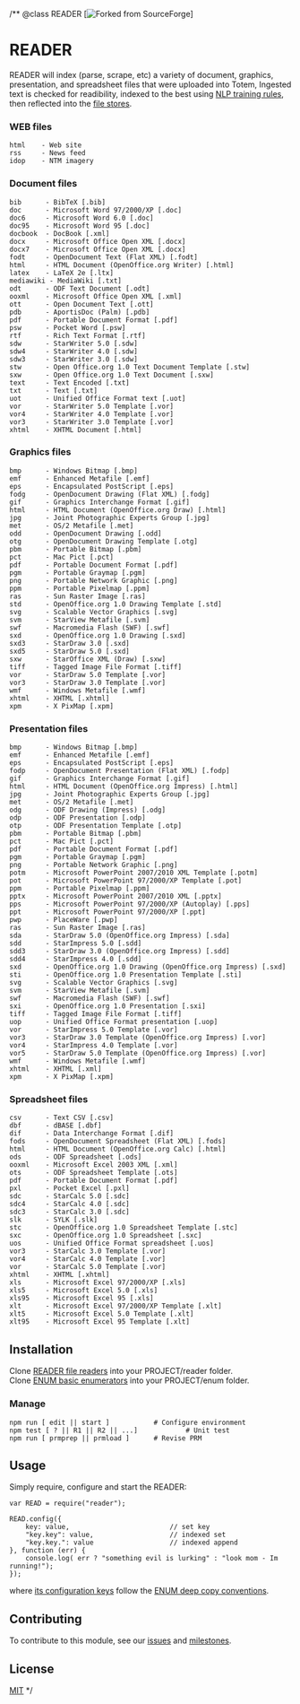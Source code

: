 /**
@class READER [![Forked from SourceForge](https://sourceforge.net)]

# READER

READER will index (parse, scrape, etc) a variety of document, graphics, presentation, and spreadsheet files 
that were uploaded into Totem,  Ingested text is checked for readibility, indexed to the best using 
[NLP training rules](/admins.view), then reflected into the [file stores](/files.view).

### WEB files

	html	- Web site
	rss		- News feed
	idop	- NTM imagery
		
### Document files

	bib      - BibTeX [.bib]
	doc      - Microsoft Word 97/2000/XP [.doc]
	doc6     - Microsoft Word 6.0 [.doc]
	doc95    - Microsoft Word 95 [.doc]
	docbook  - DocBook [.xml]
	docx     - Microsoft Office Open XML [.docx]
	docx7    - Microsoft Office Open XML [.docx]
	fodt     - OpenDocument Text (Flat XML) [.fodt]
	html     - HTML Document (OpenOffice.org Writer) [.html]
	latex    - LaTeX 2e [.ltx]
	mediawiki - MediaWiki [.txt]
	odt      - ODF Text Document [.odt]
	ooxml    - Microsoft Office Open XML [.xml]
	ott      - Open Document Text [.ott]
	pdb      - AportisDoc (Palm) [.pdb]
	pdf      - Portable Document Format [.pdf]
	psw      - Pocket Word [.psw]
	rtf      - Rich Text Format [.rtf]
	sdw      - StarWriter 5.0 [.sdw]
	sdw4     - StarWriter 4.0 [.sdw]
	sdw3     - StarWriter 3.0 [.sdw]
	stw      - Open Office.org 1.0 Text Document Template [.stw]
	sxw      - Open Office.org 1.0 Text Document [.sxw]
	text     - Text Encoded [.txt]
	txt      - Text [.txt]
	uot      - Unified Office Format text [.uot]
	vor      - StarWriter 5.0 Template [.vor]
	vor4     - StarWriter 4.0 Template [.vor]
	vor3     - StarWriter 3.0 Template [.vor]
	xhtml    - XHTML Document [.html]

### Graphics files

	bmp      - Windows Bitmap [.bmp]
	emf      - Enhanced Metafile [.emf]
	eps      - Encapsulated PostScript [.eps]
	fodg     - OpenDocument Drawing (Flat XML) [.fodg]
	gif      - Graphics Interchange Format [.gif]
	html     - HTML Document (OpenOffice.org Draw) [.html]
	jpg      - Joint Photographic Experts Group [.jpg]
	met      - OS/2 Metafile [.met]
	odd      - OpenDocument Drawing [.odd]
	otg      - OpenDocument Drawing Template [.otg]
	pbm      - Portable Bitmap [.pbm]
	pct      - Mac Pict [.pct]
	pdf      - Portable Document Format [.pdf]
	pgm      - Portable Graymap [.pgm]
	png      - Portable Network Graphic [.png]
	ppm      - Portable Pixelmap [.ppm]
	ras      - Sun Raster Image [.ras]
	std      - OpenOffice.org 1.0 Drawing Template [.std]
	svg      - Scalable Vector Graphics [.svg]
	svm      - StarView Metafile [.svm]
	swf      - Macromedia Flash (SWF) [.swf]
	sxd      - OpenOffice.org 1.0 Drawing [.sxd]
	sxd3     - StarDraw 3.0 [.sxd]
	sxd5     - StarDraw 5.0 [.sxd]
	sxw      - StarOffice XML (Draw) [.sxw]
	tiff     - Tagged Image File Format [.tiff]
	vor      - StarDraw 5.0 Template [.vor]
	vor3     - StarDraw 3.0 Template [.vor]
	wmf      - Windows Metafile [.wmf]
	xhtml    - XHTML [.xhtml]
	xpm      - X PixMap [.xpm]

### Presentation files

	bmp      - Windows Bitmap [.bmp]
	emf      - Enhanced Metafile [.emf]
	eps      - Encapsulated PostScript [.eps]
	fodp     - OpenDocument Presentation (Flat XML) [.fodp]
	gif      - Graphics Interchange Format [.gif]
	html     - HTML Document (OpenOffice.org Impress) [.html]
	jpg      - Joint Photographic Experts Group [.jpg]
	met      - OS/2 Metafile [.met]
	odg      - ODF Drawing (Impress) [.odg]
	odp      - ODF Presentation [.odp]
	otp      - ODF Presentation Template [.otp]
	pbm      - Portable Bitmap [.pbm]
	pct      - Mac Pict [.pct]
	pdf      - Portable Document Format [.pdf]
	pgm      - Portable Graymap [.pgm]
	png      - Portable Network Graphic [.png]
	potm     - Microsoft PowerPoint 2007/2010 XML Template [.potm]
	pot      - Microsoft PowerPoint 97/2000/XP Template [.pot]
	ppm      - Portable Pixelmap [.ppm]
	pptx     - Microsoft PowerPoint 2007/2010 XML [.pptx]
	pps      - Microsoft PowerPoint 97/2000/XP (Autoplay) [.pps]
	ppt      - Microsoft PowerPoint 97/2000/XP [.ppt]
	pwp      - PlaceWare [.pwp]
	ras      - Sun Raster Image [.ras]
	sda      - StarDraw 5.0 (OpenOffice.org Impress) [.sda]
	sdd      - StarImpress 5.0 [.sdd]
	sdd3     - StarDraw 3.0 (OpenOffice.org Impress) [.sdd]
	sdd4     - StarImpress 4.0 [.sdd]
	sxd      - OpenOffice.org 1.0 Drawing (OpenOffice.org Impress) [.sxd]
	sti      - OpenOffice.org 1.0 Presentation Template [.sti]
	svg      - Scalable Vector Graphics [.svg]
	svm      - StarView Metafile [.svm]
	swf      - Macromedia Flash (SWF) [.swf]
	sxi      - OpenOffice.org 1.0 Presentation [.sxi]
	tiff     - Tagged Image File Format [.tiff]
	uop      - Unified Office Format presentation [.uop]
	vor      - StarImpress 5.0 Template [.vor]
	vor3     - StarDraw 3.0 Template (OpenOffice.org Impress) [.vor]
	vor4     - StarImpress 4.0 Template [.vor]
	vor5     - StarDraw 5.0 Template (OpenOffice.org Impress) [.vor]
	wmf      - Windows Metafile [.wmf]
	xhtml    - XHTML [.xml]
	xpm      - X PixMap [.xpm]

### Spreadsheet files

	csv      - Text CSV [.csv]
	dbf      - dBASE [.dbf]
	dif      - Data Interchange Format [.dif]
	fods     - OpenDocument Spreadsheet (Flat XML) [.fods]
	html     - HTML Document (OpenOffice.org Calc) [.html]
	ods      - ODF Spreadsheet [.ods]
	ooxml    - Microsoft Excel 2003 XML [.xml]
	ots      - ODF Spreadsheet Template [.ots]
	pdf      - Portable Document Format [.pdf]
	pxl      - Pocket Excel [.pxl]
	sdc      - StarCalc 5.0 [.sdc]
	sdc4     - StarCalc 4.0 [.sdc]
	sdc3     - StarCalc 3.0 [.sdc]
	slk      - SYLK [.slk]
	stc      - OpenOffice.org 1.0 Spreadsheet Template [.stc]
	sxc      - OpenOffice.org 1.0 Spreadsheet [.sxc]
	uos      - Unified Office Format spreadsheet [.uos]
	vor3     - StarCalc 3.0 Template [.vor]
	vor4     - StarCalc 4.0 Template [.vor]
	vor      - StarCalc 5.0 Template [.vor]
	xhtml    - XHTML [.xhtml]
	xls      - Microsoft Excel 97/2000/XP [.xls]
	xls5     - Microsoft Excel 5.0 [.xls]
	xls95    - Microsoft Excel 95 [.xls]
	xlt      - Microsoft Excel 97/2000/XP Template [.xlt]
	xlt5     - Microsoft Excel 5.0 Template [.xlt]
	xlt95    - Microsoft Excel 95 Template [.xlt]

## Installation

Clone [READER file readers](https://github.com/acmesds/reader) into your PROJECT/reader folder.   
Clone [ENUM basic enumerators](https://github.com/acmesds/enum) into your PROJECT/enum folder.   

### Manage 

	npm run [ edit || start ]			# Configure environment
	npm test [ ? || R1 || R2 || ...]			# Unit test
	npm run [ prmprep || prmload ]		# Revise PRM
	
## Usage

Simply require, configure and start the READER:
	
	var READ = require("reader");
	
	READ.config({
		key: value, 						// set key
		"key.key": value, 					// indexed set
		"key.key.": value					// indexed append
	}, function (err) {
		console.log( err ? "something evil is lurking" : "look mom - Im running!");
	});

where [its configuration keys](https://totem.west.ile.nga.ic.gov/shares/prm/reader/index.html) follow 
the [ENUM deep copy conventions](https://github.com/acmesds/enum).

## Contributing

To contribute to this module, see our [issues](https://totem.west.ile.nga.ic.gov/issues.view)
and [milestones](https://totem.west.ile.nga.ic.gov/milestones.view).

## License

[MIT](LICENSE)
*/
